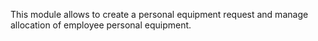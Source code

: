 This module allows to create a personal equipment request and manage
allocation of employee personal equipment.
